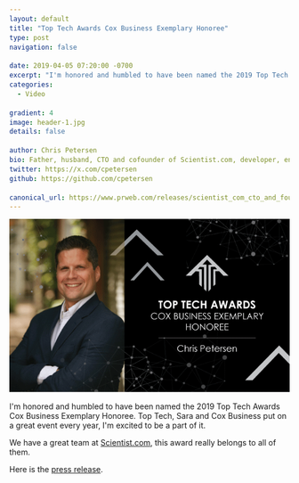 ```yaml
---
layout: default
title: "Top Tech Awards Cox Business Exemplary Honoree"
type: post
navigation: false

date: 2019-04-05 07:20:00 -0700
excerpt: "I'm honored and humbled to have been named the 2019 Top Tech Awards Cox Business Exemplary Honoree"
categories:
  - Video

gradient: 4
image: header-1.jpg
details: false

author: Chris Petersen
bio: Father, husband, CTO and cofounder of Scientist.com, developer, entrepreneur and technologist.
twitter: https://x.com/cpetersen
github: https://github.com/cpetersen

canonical_url: https://www.prweb.com/releases/scientist_com_cto_and_founder_chris_petersen_wins_cox_business_exemplary_award_for_outstanding_tech_leadership/prweb16219764.htm
---
```


![top-tech-awards-2019.png](/assets/import/top-tech-awards-2019.png)

I'm honored and humbled to have been named the 2019 Top Tech Awards Cox Business Exemplary Honoree. Top Tech, Sara and Cox Business put on a great event every year, I'm excited to be a part of it.

We have a great team at [Scientist.com](https://www.scientist.com), this award really belongs to all of them.

Here is the [press release](https://www.prweb.com/releases/scientist_com_cto_and_founder_chris_petersen_wins_cox_business_exemplary_award_for_outstanding_tech_leadership/prweb16219764.htm).
